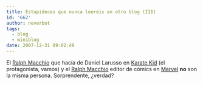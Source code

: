 ```yaml
---
title: Estupideces que nunca leeréis en otro blog (III)
id: '662'
author: neverbot
tags:
  - blog
  - miniblog
date: 2007-12-31 09:02:49
---
```


El [Ralph Macchio](http://en.wikipedia.org/wiki/Ralph_Macchio) que hacía de Daniel Larusso en [Karate Kid](http://www.imdb.com/title/tt0087538/) (el protagonista, vamos) y el [Ralph Macchio](http://en.wikipedia.org/wiki/Ralph_Macchio_%28comics%29) editor de cómics en [Marvel](http://en.wikipedia.org/wiki/Marvel_Comics) **no** son la misma persona. Sorprendente, ¿verdad?
